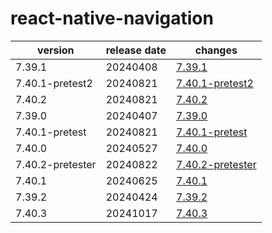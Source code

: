 # react-native-navigation	


|version|release date|changes|
|---|---|---|
|7.39.1|20240408|[7.39.1](./7.39.1-20240408.md)|
|7.40.1-pretest2|20240821|[7.40.1-pretest2](./7.40.1-pretest2-20240821.md)|
|7.40.2|20240821|[7.40.2](./7.40.2-20240821.md)|
|7.39.0|20240407|[7.39.0](./7.39.0-20240407.md)|
|7.40.1-pretest|20240821|[7.40.1-pretest](./7.40.1-pretest-20240821.md)|
|7.40.0|20240527|[7.40.0](./7.40.0-20240527.md)|
|7.40.2-pretester|20240822|[7.40.2-pretester](./7.40.2-pretester-20240822.md)|
|7.40.1|20240625|[7.40.1](./7.40.1-20240625.md)|
|7.39.2|20240424|[7.39.2](./7.39.2-20240424.md)|
|7.40.3|20241017|[7.40.3](./7.40.3-20241017.md)|
